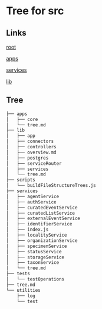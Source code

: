 # Tree for src
## Links
[root](../tree.md)

[apps](apps/tree.md)

[services](services/tree.md)

[lib](lib/tree.md)


## Tree
```bash
├── apps
│   ├── core
│   └── tree.md
├── lib
│   ├── app
│   ├── connectors
│   ├── controllers
│   ├── overview.md
│   ├── postgres
│   ├── serviceRouter
│   ├── services
│   └── tree.md
├── scripts
│   └── buildFileStructureTrees.js
├── services
│   ├── agentService
│   ├── authService
│   ├── curatedEventService
│   ├── curatedListService
│   ├── externalEventService
│   ├── identifierService
│   ├── index.js
│   ├── localityService
│   ├── organizationService
│   ├── specimenService
│   ├── statusService
│   ├── storageService
│   ├── taxonService
│   └── tree.md
├── tests
│   └── testOperations
├── tree.md
└── utilities
    ├── log
    └── test

```
